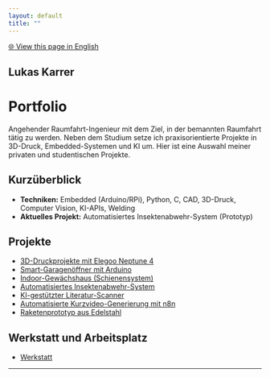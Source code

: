 ```yaml
---
layout: default
title: ""
---
```

[🌐 View this page in English](https://translate.google.com/translate?hl=en&sl=auto&tl=en&u=https://lukaskarrer.github.io)

## Lukas Karrer

# Portfolio 


Angehender Raumfahrt-Ingenieur mit dem Ziel, in der bemannten Raumfahrt tätig zu werden. Neben dem Studium setze ich praxisorientierte Projekte in 3D-Druck, Embedded-Systemen und KI um. 
Hier ist eine Auswahl meiner privaten und studentischen Projekte.





## Kurzüberblick


- **Techniken:** Embedded (Arduino/RPi), Python, C, CAD, 3D-Druck, Computer Vision, KI-APIs, Welding
- **Aktuelles Projekt:** Automatisiertes Insektenabwehr-System (Prototyp)

## Projekte
- [3D-Druckprojekte mit Elegoo Neptune 4](/projects/3d-printing/)
- [Smart-Garagenöffner mit Arduino](/projects/garage-opener/)
- [Indoor-Gewächshaus (Schienensystem)](/projects/indoor-greenhouse/)
- [Automatisiertes Insektenabwehr-System](/projects/insect-defence/)
- [KI-gestützter Literatur-Scanner](/projects/literature-scanner/)
- [Automatisierte Kurzvideo-Generierung mit n8n](/projects/n8n-shortvideos/)
- [Raketenprototyp aus Edelstahl](/projects/starship-prototype/)


## Werkstatt und Arbeitsplatz
- [Werkstatt](/werkstatt/)

  
---









